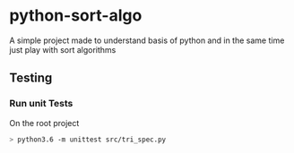 # python-sort-algo
A simple project made to understand basis of python and in the same time just play with sort algorithms

## Testing

### Run unit Tests
On the root project
```sh
> python3.6 -m unittest src/tri_spec.py
```
